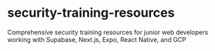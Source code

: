 # security-training-resources
Comprehensive security training resources for junior web developers working with Supabase, Next.js, Expo, React Native, and GCP
